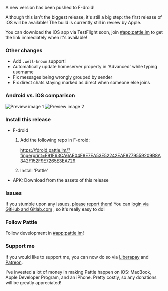 A new version has been pushed to F-droid!

Although this isn't the biggest release, it's
still a big step: the first release of iOS will
be available! The build is currently still in
review by Apple.

You can download the iOS app via TestFlight soon,
join [#app:pattle.im](https://matrix.to/#/#app:pattle.im) to get the link immediately when
it's available!

### Other changes
- Add `.well-known` support!
- Automatically update homeserver property in 'Advanced'
  while typing username
- Fix messages being wrongly grouped by sender
- Fix direct chats staying marked as direct when
  someone else joins
  
### Android vs. iOS comparison

![Preview image 1](https://git.pattle.im/pattle/app/raw/v0.8.0/CHANGELOG/0.8.0-1.png)
![Preview image 2](https://git.pattle.im/pattle/app/raw/v0.8.0/CHANGELOG/0.8.0-2.png)

### Install this release

- F-droid
  1. Add the following repo in F-droid:

      https://fdroid.pattle.im/?fingerprint=E91F63CA6AE04F8E7EA53E52242EAF8779559209B8A342F152F9E7265E3EA729

   2. Install 'Pattle'
- APK: Download from the assets of this release

### Issues

If you stumble upon any issues,
[please report them](https://git.pattle.im/pattle/app/issues)!
You can [login via GitHub and Gitlab.com](https://git.pattle.im/users/sign_in)
, so it's really easy to do!

### Follow Pattle

Follow development in [#app:pattle.im](https://matrix.to/#/#app:pattle.im)!

### Support me

If you would like to support me, you can now do so
via [Liberapay](https://liberapay.com/wilko/) and
[Patreon](https://www.patreon.com/pattle_app).

I've invested a lot of money in making Pattle happen
on iOS: MacBook, Apple Developer Program, and an iPhone.
Pretty costly, so any donations will be greatly appreciated!
